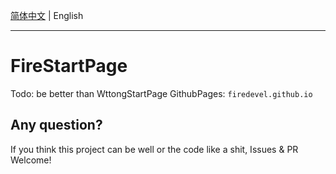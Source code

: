 [简体中文](https://github.com/firedevel/FireStartPage/blob/main/README.md) | English

------

# FireStartPage
Todo: be better than WttongStartPage
GithubPages: `firedevel.github.io`

## Any question?
If you think this project can be well or the code like a shit, Issues & PR Welcome!
